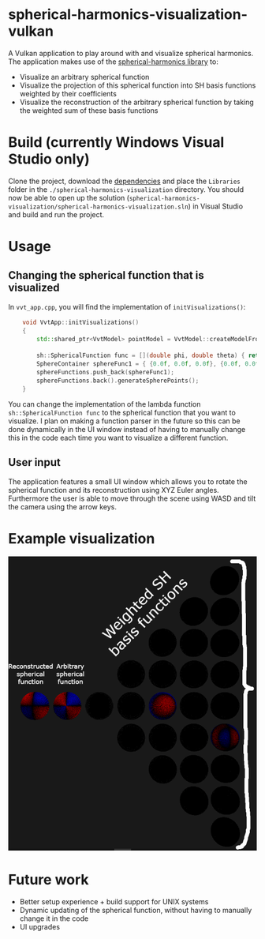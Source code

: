 # spherical-harmonics-visualization-vulkan
A Vulkan application to play around with and visualize spherical harmonics. The application makes use of the [spherical-harmonics library](https://github.com/google/spherical-harmonics) to:
* Visualize an arbitrary spherical function
* Visualize the projection of this spherical function into SH basis functions weighted by their coefficients
* Visualize the reconstruction of the arbitrary spherical function by taking the weighted sum of these basis functions 


# Build (currently Windows Visual Studio only)
Clone the project, download the [dependencies](https://drive.google.com/drive/folders/11RiEnKvYco3RQDe-qgo2Ftz8tPNr44Kh?usp=sharing) and place the `Libraries` folder in the `./spherical-harmonics-visualization` directory. You should now be able to open up the solution (`spherical-harmonics-visualization/spherical-harmonics-visualization.sln`) in Visual Studio and build and run the project.

# Usage
## Changing the spherical function that is visualized
In `vvt_app.cpp`, you will find the implementation of `initVisualizations()`:
```cpp
	void VvtApp::initVisualizations()
	{
		std::shared_ptr<VvtModel> pointModel = VvtModel::createModelFromFile(vvtDevice, "../Models/sphere.obj");

		sh::SphericalFunction func = [](double phi, double theta) { return glm::sin(phi) * glm::cos(phi); };
		SphereContainer sphereFunc1 = { {0.0f, 0.0f, 0.0f}, {0.0f, 0.0f, 0.0f }, 3.0f, func, pointModel };
		sphereFunctions.push_back(sphereFunc1);
		sphereFunctions.back().generateSpherePoints();
	}
```
You can change the implementation of the lambda function `sh::SphericalFunction func` to the spherical function that you want to visualize. I plan on making a function parser in the future so this can be done dynamically in the UI window instead of having to manually change this in the code each time you want to visualize a different function.
## User input
The application features a small UI window which allows you to rotate the spherical function and its reconstruction using XYZ Euler angles. Furthermore the user is able to move through the scene using WASD and tilt the camera using the arrow keys.

# Example visualization
![Thumbnail](./thumbnail.png?raw=true "Example visualization")

# Future work
* Better setup experience + build support for UNIX systems
* Dynamic updating of the spherical function, without having to manually change it in the code
* UI upgrades
